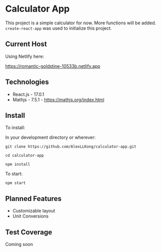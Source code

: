 # Calculator App

This project is a simple calculator for now. More functions will be added. `create-react-app` was used to initialize this project.

## Current Host

Using Netlify here:

https://romantic-goldstine-10533b.netlify.app

## Technologies

-   React.js - 17.0.1
-   Mathjs - 7.5.1 - https://mathjs.org/index.html

## Install

To install:

In your development directory or wherever:

`git clone https://github.com/AlexLLKong/calculator-app.git`

`cd calculator-app`

`npm install`

To start:

`npm start`

## Planned Features

-   Customizable layout
-   Unit Conversions

## Test Coverage

Coming soon
